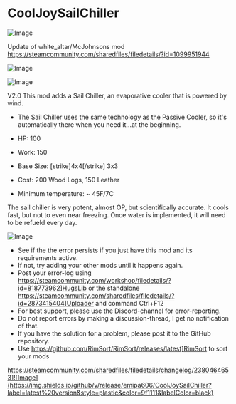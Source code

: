 # CoolJoySailChiller

![Image](https://i.imgur.com/buuPQel.png)

Update of white_altar/McJohnsons mod
https://steamcommunity.com/sharedfiles/filedetails/?id=1099951944

![Image](https://i.imgur.com/pufA0kM.png)

	
![Image](https://i.imgur.com/Z4GOv8H.png)

V2.0
    This mod adds a Sail Chiller, an evaporative cooler that is powered by wind.
		
- The Sail Chiller uses the same technology as the Passive Cooler, so it's automatically there when you need it...at the beginning.

- HP: 100
- Work: 150
- Base Size: [strike]4x4[/strike] 3x3
- Cost: 200 Wood Logs, 150 Leather
- Minimum temperature: ~ 45F/7C

The sail chiller is very potent, almost OP, but scientifically accurate.  It cools fast, but not to even near freezing.  Once water is implemented, it will need to be refueld every day.

![Image](https://i.imgur.com/PwoNOj4.png)



-  See if the the error persists if you just have this mod and its requirements active.
-  If not, try adding your other mods until it happens again.
-  Post your error-log using https://steamcommunity.com/workshop/filedetails/?id=818773962]HugsLib or the standalone https://steamcommunity.com/sharedfiles/filedetails/?id=2873415404]Uploader and command Ctrl+F12
-  For best support, please use the Discord-channel for error-reporting.
-  Do not report errors by making a discussion-thread, I get no notification of that.
-  If you have the solution for a problem, please post it to the GitHub repository.
-  Use https://github.com/RimSort/RimSort/releases/latest]RimSort to sort your mods



https://steamcommunity.com/sharedfiles/filedetails/changelog/2380464653]![Image](https://img.shields.io/github/v/release/emipa606/CoolJoySailChiller?label=latest%20version&style=plastic&color=9f1111&labelColor=black)

